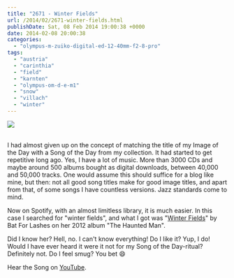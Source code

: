 ```yaml
---
title: "2671 - Winter Fields"
url: /2014/02/2671-winter-fields.html
publishDate: Sat, 08 Feb 2014 19:00:38 +0000
date: 2014-02-08 20:00:38
categories: 
  - "olympus-m-zuiko-digital-ed-12-40mm-f2-8-pro"
tags: 
  - "austria"
  - "carinthia"
  - "field"
  - "karnten"
  - "olympus-om-d-e-m1"
  - "snow"
  - "villach"
  - "winter"
---
```

<div class="container">
<div class="center"><a target="_blank" href="https://d25zfm9zpd7gm5.cloudfront.net/1200x1200/2014/20140207_074631_lr.jpg"><img src="https://d25zfm9zpd7gm5.cloudfront.net/0600x0600/2014/20140207_074631_lr.jpg" /></a></div>
</div>
<br />

I had almost given up on the concept of matching the title of my Image of the Day with a Song of the Day from my collection. It had started to get repetitive long ago. Yes, I have a lot of music. More than 3000 CDs and maybe around 500 albums bought as digital downloads, between 40,000 and 50,000 tracks. One would assume this should suffice for a blog like mine, but then: not all good song titles make for good image titles, and apart from that, of some songs I have countless versions. Jazz standards come to mind.

 Now on Spotify, with an almost limitless library, it is much easier. In this case I searched for "winter fields", and what I got was "<a href="http://www.lyricsmode.com/lyrics/b/bat_for_lashes/winter_fields.html" target="_blank">Winter Fields</a>" by Bat For Lashes on her 2012 album "The Haunted Man". 

Did I know her? Hell, no. I can't know everything! Do I like it? Yup, I do! Would I have ever heard it were it not for my Song of the Day-ritual? Definitely not. Do I feel smug? You bet 😄

Hear the Song on <a href="http://www.youtube.com/watch?v=HQ9gv5VMksM" target="_blank">YouTube</a>.
